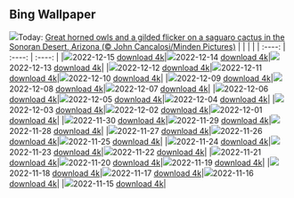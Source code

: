 ## Bing Wallpaper
![](./wallpaper/2022-12-15.jpg)Today: [Great horned owls and a gilded flicker on a saguaro cactus in the Sonoran Desert, Arizona (© John Cancalosi/Minden Pictures)](./wallpaper/2022-12-15.jpg)
|      |      |      |
| :----: | :----: | :----: |
|![](./wallpaper/2022-12-15_sm.jpg)2022-12-15 [download 4k](./wallpaper/2022-12-15.jpg)|![](./wallpaper/2022-12-14_sm.jpg)2022-12-14 [download 4k](./wallpaper/2022-12-14.jpg)|![](./wallpaper/2022-12-13_sm.jpg)2022-12-13 [download 4k](./wallpaper/2022-12-13.jpg)|
|![](./wallpaper/2022-12-12_sm.jpg)2022-12-12 [download 4k](./wallpaper/2022-12-12.jpg)|![](./wallpaper/2022-12-11_sm.jpg)2022-12-11 [download 4k](./wallpaper/2022-12-11.jpg)|![](./wallpaper/2022-12-10_sm.jpg)2022-12-10 [download 4k](./wallpaper/2022-12-10.jpg)|
|![](./wallpaper/2022-12-09_sm.jpg)2022-12-09 [download 4k](./wallpaper/2022-12-09.jpg)|![](./wallpaper/2022-12-08_sm.jpg)2022-12-08 [download 4k](./wallpaper/2022-12-08.jpg)|![](./wallpaper/2022-12-07_sm.jpg)2022-12-07 [download 4k](./wallpaper/2022-12-07.jpg)|
|![](./wallpaper/2022-12-06_sm.jpg)2022-12-06 [download 4k](./wallpaper/2022-12-06.jpg)|![](./wallpaper/2022-12-05_sm.jpg)2022-12-05 [download 4k](./wallpaper/2022-12-05.jpg)|![](./wallpaper/2022-12-04_sm.jpg)2022-12-04 [download 4k](./wallpaper/2022-12-04.jpg)|
|![](./wallpaper/2022-12-03_sm.jpg)2022-12-03 [download 4k](./wallpaper/2022-12-03.jpg)|![](./wallpaper/2022-12-02_sm.jpg)2022-12-02 [download 4k](./wallpaper/2022-12-02.jpg)|![](./wallpaper/2022-12-01_sm.jpg)2022-12-01 [download 4k](./wallpaper/2022-12-01.jpg)|
|![](./wallpaper/2022-11-30_sm.jpg)2022-11-30 [download 4k](./wallpaper/2022-11-30.jpg)|![](./wallpaper/2022-11-29_sm.jpg)2022-11-29 [download 4k](./wallpaper/2022-11-29.jpg)|![](./wallpaper/2022-11-28_sm.jpg)2022-11-28 [download 4k](./wallpaper/2022-11-28.jpg)|
|![](./wallpaper/2022-11-27_sm.jpg)2022-11-27 [download 4k](./wallpaper/2022-11-27.jpg)|![](./wallpaper/2022-11-26_sm.jpg)2022-11-26 [download 4k](./wallpaper/2022-11-26.jpg)|![](./wallpaper/2022-11-25_sm.jpg)2022-11-25 [download 4k](./wallpaper/2022-11-25.jpg)|
|![](./wallpaper/2022-11-24_sm.jpg)2022-11-24 [download 4k](./wallpaper/2022-11-24.jpg)|![](./wallpaper/2022-11-23_sm.jpg)2022-11-23 [download 4k](./wallpaper/2022-11-23.jpg)|![](./wallpaper/2022-11-22_sm.jpg)2022-11-22 [download 4k](./wallpaper/2022-11-22.jpg)|
|![](./wallpaper/2022-11-21_sm.jpg)2022-11-21 [download 4k](./wallpaper/2022-11-21.jpg)|![](./wallpaper/2022-11-20_sm.jpg)2022-11-20 [download 4k](./wallpaper/2022-11-20.jpg)|![](./wallpaper/2022-11-19_sm.jpg)2022-11-19 [download 4k](./wallpaper/2022-11-19.jpg)|
|![](./wallpaper/2022-11-18_sm.jpg)2022-11-18 [download 4k](./wallpaper/2022-11-18.jpg)|![](./wallpaper/2022-11-17_sm.jpg)2022-11-17 [download 4k](./wallpaper/2022-11-17.jpg)|![](./wallpaper/2022-11-16_sm.jpg)2022-11-16 [download 4k](./wallpaper/2022-11-16.jpg)|
|![](./wallpaper/2022-11-15_sm.jpg)2022-11-15 [download 4k](./wallpaper/2022-11-15.jpg)|